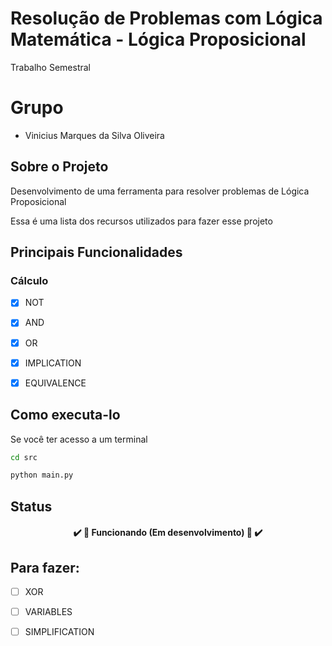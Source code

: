 # Resolução de Problemas com Lógica Matemática - Lógica Proposicional
Trabalho Semestral

# Grupo
* Vinicius Marques da Silva Oliveira

## Sobre o Projeto
Desenvolvimento de uma ferramenta para resolver problemas de Lógica Proposicional

Essa é uma lista dos recursos utilizados para fazer esse projeto

## Principais Funcionalidades
### Cálculo
- [x] NOT
- [x] AND
- [x] OR
- [x] IMPLICATION
- [x] EQUIVALENCE


## Como executa-lo
Se você ter acesso a um terminal
```bash
cd src
```
```bash
python main.py
```

## Status
<h4 align="center"> 
	✔️ 🚧️ Funcionando (Em desenvolvimento) 🚧️ ✔️
</h4>

## Para fazer:
- [ ] XOR
- [ ] VARIABLES
- [ ] SIMPLIFICATION

